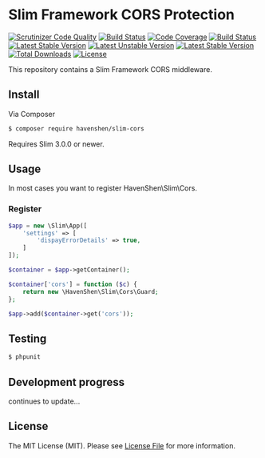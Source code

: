 # Slim Framework CORS Protection

[![Scrutinizer Code Quality](https://scrutinizer-ci.com/g/HavenShen/Slim-Cors/badges/quality-score.png?b=master)](https://scrutinizer-ci.com/g/HavenShen/Slim-Cors/?branch=master)
[![Build Status](https://scrutinizer-ci.com/g/HavenShen/Slim-Cors/badges/build.png?b=master)](https://scrutinizer-ci.com/g/HavenShen/Slim-Cors/build-status/master)
[![Code Coverage](https://scrutinizer-ci.com/g/HavenShen/Slim-Cors/badges/coverage.png?b=master)](https://scrutinizer-ci.com/g/HavenShen/Slim-Cors/?branch=master)
[![Build Status](https://travis-ci.org/HavenShen/Slim-Cors.svg?branch=master)](https://travis-ci.org/HavenShen/Slim-Cors)
[![Latest Stable Version](https://poser.pugx.org/HavenShen/Slim-Cors/v/stable.svg)](https://packagist.org/packages/HavenShen/Slim-Cors)
[![Latest Unstable Version](https://poser.pugx.org/HavenShen/Slim-Cors/v/unstable.svg)](https://packagist.org/packages/HavenShen/Slim-Cors)
[![Latest Stable Version](https://img.shields.io/packagist/v/HavenShen/Slim-Cors.svg?style=flat-square)](https://packagist.org/packages/HavenShen/Slim-Cors)
[![Total Downloads](https://img.shields.io/packagist/dt/HavenShen/Slim-Cors.svg?style=flat-square)](https://packagist.org/packages/HavenShen/Slim-Cors)
[![License](https://img.shields.io/packagist/l/HavenShen/Slim-Cors.svg?style=flat-square)](https://packagist.org/packages/HavenShen/Slim-Cors)

This repository contains a Slim Framework CORS middleware.

## Install

Via Composer

``` bash
$ composer require havenshen/slim-cors
```

Requires Slim 3.0.0 or newer.

## Usage

In most cases you want to register HavenShen\Slim\Cors.

### Register

```php
$app = new \Slim\App([
    'settings' => [
        'dispayErrorDetails' => true,
    ]
]);

$container = $app->getContainer();

$container['cors'] = function ($c) {
    return new \HavenShen\Slim\Cors\Guard;
};

$app->add($container->get('cors'));
```

## Testing

``` bash
$ phpunit
```

## Development progress

continues to update...

## License

The MIT License (MIT). Please see [License File](LICENSE.md) for more information.
